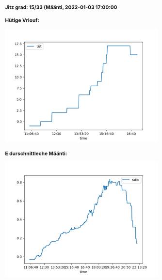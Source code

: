 ### Jitz grad: 15/33 (Määnti, 2022-01-03 17:00:00

### Hütige Vrlouf:
![Graph](Today.png)

### E durschnittleche Määnti:
![Graph](Määnti.png)